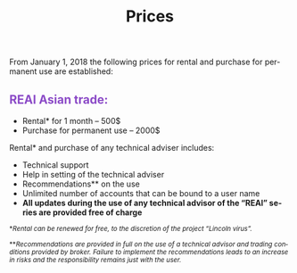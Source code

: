 ﻿---
layout: page

title: Prices
breadcrumb: Цены

meta: All earnings through selling the data of technical advisers will be allocated for charity.

lang: en
ref: prices
---

From January 1, 2018 the following prices for rental and purchase for permanent use are established:

## <span style="color:#8b4ac7">REAl Asian trade:</span>

- Rental* for 1 month – 500$
- Purchase for permanent use – 2000$

Rental* and purchase of any technical adviser includes:

- Technical support
- Help in setting of the technical adviser
- Recommendations** on the use
- Unlimited number of accounts that can be bound to a user name
- **All updates during the use of any technical advisor of the “REAl” series are provided free of charge**


<small>\*_Rental can be renewed for free, to the discretion of the project “Lincoln virus”._</small>

<small>\*\*_Recommendations are provided in full on the use of a technical advisor and trading conditions provided by broker. Failure to implement the recommendations leads to an increase in risks and the responsibility remains just with the user._</small>
